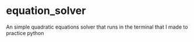 # equation_solver
An simple quadratic equations solver that runs in the terminal that I made to practice python
